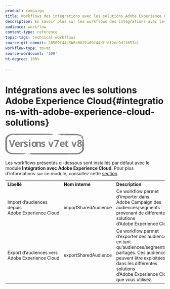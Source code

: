 ```yaml
---
product: campaign
title: Workflows des intégrations avec les solutions Adobe Experience Cloud
description: En savoir plus sur les workflows des intégrations avec les solutions Adobe Experience Cloud
audience: workflow
content-type: reference
topic-tags: technical-workflows
source-git-commit: 20509f44c5b8e0827a09f44dffdf2ec9d11652a1
workflow-type: tm+mt
source-wordcount: '109'
ht-degree: 100%

---
```



# Intégrations avec les solutions Adobe Experience Cloud{#integrations-with-adobe-experience-cloud-solutions}

![](../../assets/common.svg)

Les workflows présentés ci-dessous sont installés par défaut avec le module **Intégration avec Adobe Experience Cloud**. Pour plus d’informations sur ce module, consultez cette [section](../../integrations/using/configuring-ims.md#installing-the-package).

<table> 
 <tbody> 
  <tr> 
   <td> <strong>Libellé</strong><br /> </td> 
   <td> <strong>Nom interne</strong><br /> </td> 
   <td> <strong>Description</strong><br /> </td> 
  </tr> 
  <tr> 
   <td> <span class="uicontrol">Import d’audiences depuis Adobe Experience Cloud</span> <br /> </td> 
   <td> <span class="uicontrol">importSharedAudience</span> <br /> </td> 
   <td> Ce workflow permet d’importer dans Adobe Campaign des audiences/segments provenant de différentes solutions d’Adobe Experience Cloud.<br /> </td> 
  </tr> 
  <tr> 
   <td> <span class="uicontrol">Export d’audiences vers Adobe Experience Cloud</span> <br /> </td> 
   <td> <span class="uicontrol">exportSharedAudience</span> <br /> </td> 
   <td> Ce workflow permet d’exporter des audiences en tant qu’audiences/segments partagés. Ces audiences peuvent être exploitées dans les différentes solutions d’Adobe Experience Cloud que vous utilisez.<br /> </td> 
  </tr> 
 </tbody> 
</table>


